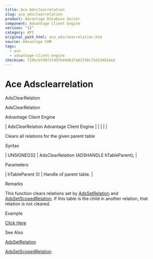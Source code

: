 ```yaml
---
title: Ace Adsclearrelation
slug: ace_adsclearrelation
product: Advantage Database Server
component: Advantage Client Engine
version: "12"
category: API
original_path_html: ace_adsclearrelation.htm
source: Advantage CHM
tags:
  - ace
  - advantage-client-engine
checksum: 719bcbfd973745fb44d637a837d0c73d234814e2
---
```


# Ace Adsclearrelation

AdsClearRelation

AdsClearRelation

Advantage Client Engine

| AdsClearRelation  Advantage Client Engine |  |  |  |  |

Clears all relations for the given parent table

Syntax

| UNSIGNED32 | AdsClearRelation (ADSHANDLE hTableParent); |

Parameters

| hTableParent (I) | Handle of parent table. |

Remarks

This function clears relations set by [AdsSetRelation](ace_adssetrelation.md) and [AdsSetScopedRelation](ace_adssetscopedrelation.md). If this table is the child in another relation, that relation is not cleared.

Example

[Click Here](ace_examples.md#adsclearrelationexample)

See Also

[AdsSetRelation](ace_adssetrelation.md)

[AdsSetScopedRelation](ace_adssetscopedrelation.md)
